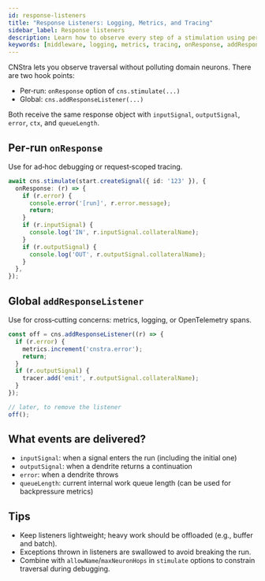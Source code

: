 ```yaml
---
id: response-listeners
title: "Response Listeners: Logging, Metrics, and Tracing"
sidebar_label: Response listeners
description: Learn how to observe every step of a stimulation using per-run onResponse and global addResponseListener for logging, metrics, and tracing.
keywords: [middleware, logging, metrics, tracing, onResponse, addResponseListener, hooks, interceptors]
---
```


CNStra lets you observe traversal without polluting domain neurons. There are two hook points:

- Per‑run: `onResponse` option of `cns.stimulate(...)`
- Global: `cns.addResponseListener(...)`

Both receive the same response object with `inputSignal`, `outputSignal`, `error`, `ctx`, and `queueLength`.

## Per‑run `onResponse`
Use for ad‑hoc debugging or request‑scoped tracing.

```ts
await cns.stimulate(start.createSignal({ id: '123' }), {
  onResponse: (r) => {
    if (r.error) {
      console.error('[run]', r.error.message);
      return;
    }
    if (r.inputSignal) {
      console.log('IN', r.inputSignal.collateralName);
    }
    if (r.outputSignal) {
      console.log('OUT', r.outputSignal.collateralName);
    }
  },
});
```

## Global `addResponseListener`
Use for cross‑cutting concerns: metrics, logging, or OpenTelemetry spans.

```ts
const off = cns.addResponseListener((r) => {
  if (r.error) {
    metrics.increment('cnstra.error');
    return;
  }
  if (r.outputSignal) {
    tracer.add('emit', r.outputSignal.collateralName);
  }
});

// later, to remove the listener
off();
```

## What events are delivered?
- `inputSignal`: when a signal enters the run (including the initial one)
- `outputSignal`: when a dendrite returns a continuation
- `error`: when a dendrite throws
- `queueLength`: current internal work queue length (can be used for backpressure metrics)

## Tips
- Keep listeners lightweight; heavy work should be offloaded (e.g., buffer and batch).
- Exceptions thrown in listeners are swallowed to avoid breaking the run.
- Combine with `allowName`/`maxNeuronHops` in `stimulate` options to constrain traversal during debugging.

